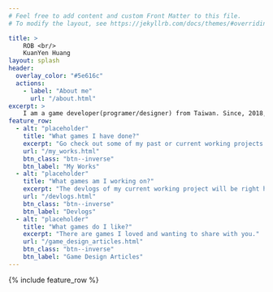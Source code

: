 ```yaml
---
# Feel free to add content and custom Front Matter to this file.
# To modify the layout, see https://jekyllrb.com/docs/themes/#overriding-theme-defaults

title: >
    ROB <br/>
    KuanYen Huang
layout: splash
header:
  overlay_color: "#5e616c"
  actions:
    - label: "About me"
      url: "/about.html"
excerpt: >
    I am a game developer(programer/designer) from Taiwan. Since, 2018, I have been learning and developing different game projects, mostly using Unity & C#.
feature_row:
  - alt: "placeholder"
    title: "What games I have done?"
    excerpt: "Go check out some of my past or current working projects."
    url: "/my_works.html"
    btn_class: "btn--inverse"
    btn_label: "My Works"
  - alt: "placeholder"
    title: "What games am I working on?"
    excerpt: "The devlogs of my current working project will be right here."
    url: "/devlogs.html"
    btn_class: "btn--inverse"
    btn_label: "Devlogs"
  - alt: "placeholder"
    title: "What games do I like?"
    excerpt: "There are games I loved and wanting to share with you."
    url: "/game_design_articles.html"
    btn_class: "btn--inverse"
    btn_label: "Game Design Articles"
---
```


{% include feature_row %}